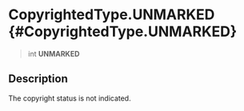 CopyrightedType.UNMARKED {#CopyrightedType.UNMARKED}
========================

> int **UNMARKED**

Description
-----------

The copyright status is not indicated.
